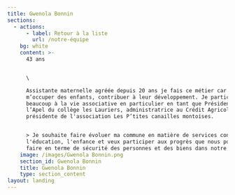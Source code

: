 ```yaml
---
title: Gwenola Bonnin
sections:
  - actions:
      - label: Retour à la liste
        url: /notre-équipe
    bg: white
    content: >-
      43 ans


      \

      Assistante maternelle agréée depuis 20 ans je fais ce métier car j’adore
      m’occuper des enfants, contribuer à leur développement. Je participe
      beaucoup à la vie associative en particulier en tant que Présidente de
      l’Apel du collège les Lauriers, administratrice au Crédit Agricole et
      présidente de l'association Les P’tites canailles montoises. 


      > Je souhaite faire évoluer ma commune en matière de services concernant
      l'éducation, l'enfance et veux participer aux progrès que nous pouvons
      faire en terme de sécurité des personnes et des biens dans notre ville.
    image: /images/Gwenola Bonnin.png
    section_id: Gwenola Bonnin
    title: Gwenola Bonnin
    type: section_content
layout: landing
---
```


